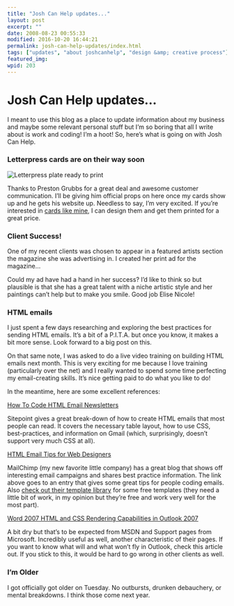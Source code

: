 ```yaml
---
title: "Josh Can Help updates..."
layout: post
excerpt: ""
date: 2008-08-23 00:55:33
modified: 2016-10-20 16:44:21
permalink: josh-can-help-updates/index.html
tags: ["updates", "about joshcanhelp", "design &amp; creative process"]
featured_img: 
wpid: 203
---
```


# Josh Can Help updates...

I meant to use this blog as a place to update information about my business and maybe some relevant personal stuff but I’m so boring that all I write about is work and coding! I’m a hoot! So, here’s what is going on with Josh Can Help.

### Letterpress cards are on their way soon

![](/_images/2008/08/joshplate_sm.jpg "Letterpress plate ready to print")

Thanks to Preston Grubbs for a great deal and awesome customer communication. I’ll be giving him official props on here once my cards show up and he gets his website up. Needless to say, I’m very excited. If you’re interested in [cards like mine](/check-sent-business-card-being-pressed-soon/), I can design them and get them printed for a great price.

### Client Success!

One of my recent clients was chosen to appear in a featured artists section the magazine she was advertising in. I created her print ad for the magazine…

Could my ad have had a hand in her success? I’d like to think so but plausible is that she has a great talent with a niche artistic style and her paintings can’t help but to make you smile. Good job Elise Nicole!

### HTML emails

I just spent a few days researching and exploring the best practices for sending HTML emails. It’s a bit of a P.I.T.A. but once you know, it makes a bit more sense. Look forward to a big post on this.

On that same note, I was asked to do a live video training on building HTML emails next month. This is very exciting for me because I love training (particularly over the net) and I really wanted to spend some time perfecting my email-creating skills. It’s nice getting paid to do what you like to do!

In the meantime, here are some excellent references:

[How To Code HTML Email Newsletters](http://www.reachcustomersonline.com/2009/01/23/09.27.00/)

Sitepoint gives a great break-down of how to create HTML emails that most people can read. It covers the necessary table layout, how to use CSS, best-practices, and information on Gmail (which, surprisingly, doesn’t support very much CSS at all).

[HTML Email Tips for Web Designers](http://www.mailchimp.com/blog/html-email-tips-for-web-designers/)

MailChimp (my new favorite little company) has a great blog that shows off interesting email campaigns and shares best practice information. The link above goes to an entry that gives some great tips for people coding emails. Also [check out their template library](http://www.mailchimp.com/resources/templates/) for some free templates (they need a little bit of work, in my opinion but they’re free and work very well for the most part).

[Word 2007 HTML and CSS Rendering Capabilities in Outlook 2007](http://msdn.microsoft.com/en-us/library/aa338201.aspx)

A bit dry but that’s to be expected from MSDN and Support pages from Microsoft. Incredibly useful as well, another characteristic of their pages. If you want to know what will and what won’t fly in Outlook, check this article out. If you stick to this, it would be hard to go wrong in other clients as well.

### I’m Older

I got officially got older on Tuesday. No outbursts, drunken debauchery, or mental breakdowns. I think those come next year.